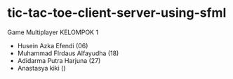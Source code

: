 # tic-tac-toe-client-server-using-sfml
Game Multiplayer
KELOMPOK 1 
- Husein Azka Efendi (06)
- Muhammad FIrdaus Alfayudha (18)
- Adidarma Putra Harjuna (27)
- Anastasya kiki ()
